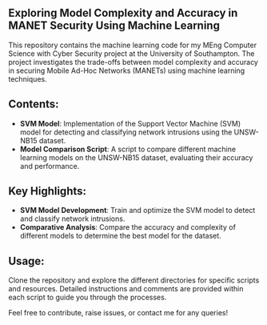 ## Exploring Model Complexity and Accuracy in MANET Security Using Machine Learning

This repository contains the machine learning code for my MEng Computer Science with Cyber Security project at the University of Southampton. The project investigates the trade-offs between model complexity and accuracy in securing Mobile Ad-Hoc Networks (MANETs) using machine learning techniques.

## Contents:
- **SVM Model**: Implementation of the Support Vector Machine (SVM) model for detecting and classifying network intrusions using the UNSW-NB15 dataset.
- **Model Comparison Script**: A script to compare different machine learning models on the UNSW-NB15 dataset, evaluating their accuracy and performance.

## Key Highlights:
- **SVM Model Development**: Train and optimize the SVM model to detect and classify network intrusions.
- **Comparative Analysis**: Compare the accuracy and complexity of different models to determine the best model for the dataset.

## Usage:
Clone the repository and explore the different directories for specific scripts and resources. Detailed instructions and comments are provided within each script to guide you through the processes.

Feel free to contribute, raise issues, or contact me for any queries!

